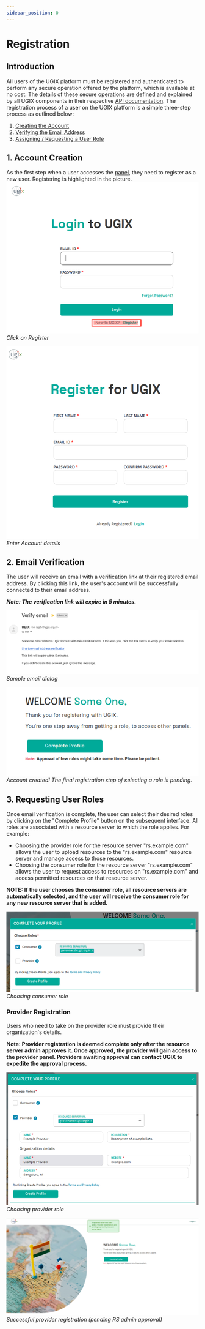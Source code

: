 ```yaml
---
sidebar_position: 0
---
```


# Registration

## Introduction

All users of the UGIX platform must be registered and authenticated to perform any secure operation offered by the platform, which is available at no cost. The details of these secure operations are defined and explained by all UGIX components in their respective [API documentation](https://dx.ugix.org.in/apis). The registration process of a user on the UGIX platform is a simple three-step process as outlined below:
1. [Creating the Account](#1-account-creation)
2. [Verifying the Email Address](#2-email-verification)
3. [Assigning / Requesting a User Role](#3-requesting-user-roles)

## 1. Account Creation

As the first step when a user accesses the [panel](https://catalogue.ugix.org.in/auth), they need to register as a new user. Registering is highlighted in the picture.
![Register](../resources/auth/reg.png)<br/>
*Click on Register*

![Account details](../resources/auth/first-step-reg.png)<br/>
*Enter Account details*

## 2. Email Verification

The user will receive an email with a verification link at their registered email address. By clicking this link, the user's account will be successfully connected to their email address.

***Note: The verification link will expire in 5 minutes.***

![Sample email dialog](../resources/auth/sample-email.png)<br/>
*Sample email dialog*


![Account created, last step of registration pending](../resources/auth/last-step.png)<br/>
*Account created! The final registration step of selecting a role is pending.*
## 3. Requesting User Roles

Once email verification is complete, the user can select their desired roles by clicking on the "Complete Profile" button on the subsequent interface. All roles are associated with a resource server to which the role applies. For example:

* Choosing the provider role for the resource server "rs.example.com" allows the user to upload resources to the "rs.example.com" resource server and manage access to those resources.
* Choosing the consumer role for the resource server "rs.example.com" allows the user to request access to resources on "rs.example.com" and access permitted resources on that resource server.

**NOTE: If the user chooses the consumer role, all resource servers are automatically selected, and the user will receive the consumer role for any new resource server that is added.**

![Choosing consumer role](../resources/auth/cons-role.png)<br/>
*Choosing consumer role*

### Provider Registration

Users who need to take on the provider role must provide their organization's details.

**Note: Provider registration is deemed complete only after the resource server admin approves it. Once approved, the provider will gain access to the provider panel. Providers awaiting approval can contact UGIX to expedite the approval process.**

![Choosing provider role](../resources/auth/prov-role.png)<br/>
*Choosing provider role*

![Successful provider registration (pending RS admin approval)](../resources/auth/succ-prov-reg.png)<br/>
*Successful provider registration (pending RS admin approval)*
